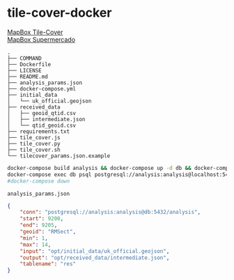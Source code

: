 # tile-cover-docker

[MapBox Tile-Cover](https://github.com/mapbox/tile-cover)<br/>
[MapBox Supermercado](https://github.com/mapbox/supermercado)

```
.
├── COMMAND
├── Dockerfile
├── LICENSE
├── README.md
├── analysis_params.json
├── docker-compose.yml
├── initial_data
│   └── uk_official.geojson
├── received_data
│   ├── geoid_qtid.csv
│   ├── intermediate.json
│   └── qtid_geoid.csv
├── requirements.txt
├── tile_cover.js
├── tile_cover.py
├── tile_cover.sh
└── tilecover_params.json.example
```

```bash
docker-compose build analysis && docker-compose up -d db && docker-compose run analysis
docker-compose exec db psql postgresql://analysis:analysis@localhost:5432/analysis
#docker-compose down
```

`analysis_params.json`

```json
{
    "conn": "postgresql://analysis:analysis@db:5432/analysis",
    "start": 9200,
    "end": 9205,
    "geoid": "RMSect",
    "min": 1,
    "max": 14,
    "input": "opt/initial_data/uk_official.geojson",
    "output": "opt/received_data/intermediate.json",
    "tablename": "res"
}
```